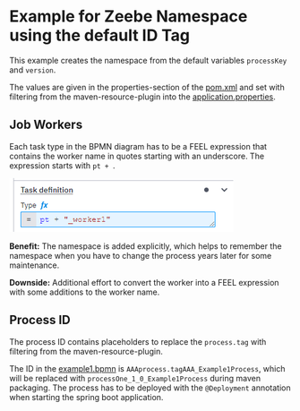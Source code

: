 # Example for Zeebe Namespace using the default ID Tag

This example creates the namespace from the default variables `processKey` and
`version`.

The values are given in the properties-section of the [pom.xml](pom.xml) and set
with filtering from the maven-resource-plugin into the
[application.properties](src/main/resources/application.properties).

## Job Workers

Each task type in the BPMN diagram has to be a FEEL expression that contains the
worker name in quotes starting with an underscore. The expression starts with
`pt + `.

![Example task type in Modeler](../../docs/images/task-type-in-modeler.png)

**Benefit:** The namespace is added explicitly, which helps to remember the
namespace when you have to change the process years later for some maintenance.

**Downside:** Additional effort to convert the worker into a FEEL expression
with some additions to the worker name.

## Process ID

The process ID contains placeholders to replace the `process.tag` with filtering
from the maven-resource-plugin.

The ID in the [example1.bpmn](src/main/resources/example1.bpmn) is
`AAAprocess.tagAAA_Example1Process`, which will be replaced with
`processOne_1_0_Example1Process` during maven packaging. The process has to be
deployed with the `@Deployment` annotation when starting the spring boot
application.
